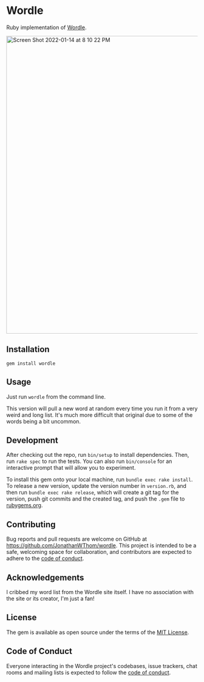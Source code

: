 # Wordle

Ruby implementation of [Wordle](https://www.powerlanguage.co.uk/wordle/).

<img width="785" alt="Screen Shot 2022-01-14 at 8 10 22 PM" src="https://user-images.githubusercontent.com/22665228/149608330-f5514be8-c0d9-4860-9ed4-d652fdb35cb3.png">

## Installation

`gem install wordle`

## Usage

Just run `wordle` from the command line.

This version will pull a new word at random every time you run it from a very weird and long list. It's much more difficult that original due to some of the words being a bit uncommon.

## Development

After checking out the repo, run `bin/setup` to install dependencies. Then, run `rake spec` to run the tests. You can also run `bin/console` for an interactive prompt that will allow you to experiment.

To install this gem onto your local machine, run `bundle exec rake install`. To release a new version, update the version number in `version.rb`, and then run `bundle exec rake release`, which will create a git tag for the version, push git commits and the created tag, and push the `.gem` file to [rubygems.org](https://rubygems.org).

## Contributing

Bug reports and pull requests are welcome on GitHub at https://github.com/JonathanWThom/wordle. This project is intended to be a safe, welcoming space for collaboration, and contributors are expected to adhere to the [code of conduct](https://github.com/JonathanWThom/wordle/blob/main/CODE_OF_CONDUCT.md).

## Acknowledgements

I cribbed my word list from the Wordle site itself. I have no association with the site or its creator, I'm just a fan!

## License

The gem is available as open source under the terms of the [MIT License](https://opensource.org/licenses/MIT).

## Code of Conduct

Everyone interacting in the Wordle project's codebases, issue trackers, chat rooms and mailing lists is expected to follow the [code of conduct](https://github.com/JonathanWThom/wordle/blob/main/CODE_OF_CONDUCT.md).

